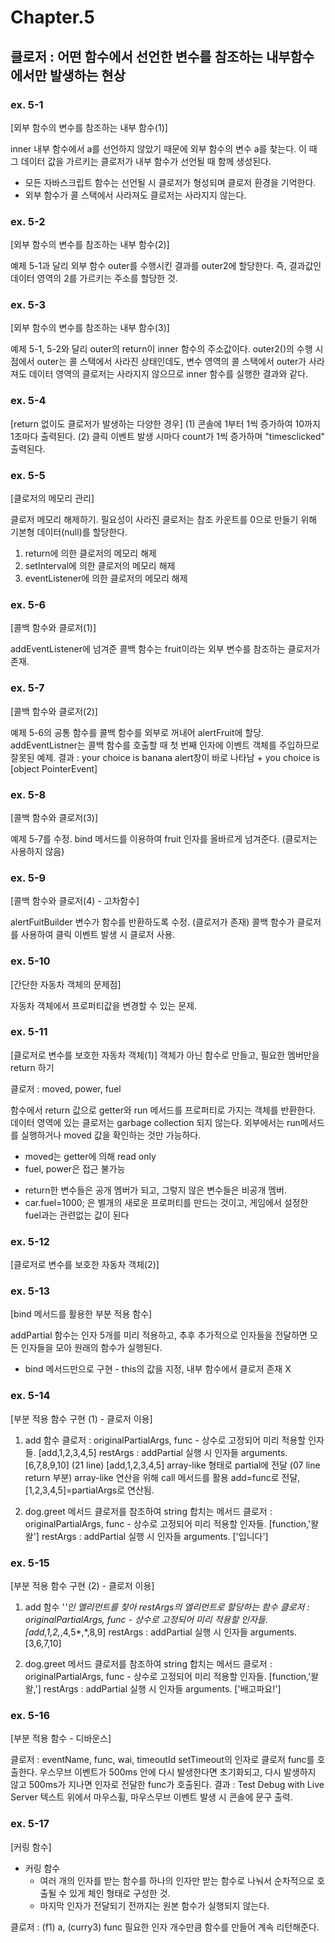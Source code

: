 # Chapter.5

## 클로저 : 어떤 함수에서 선언한 변수를 참조하는 내부함수에서만 발생하는 현상

### ex. 5-1

[외부 함수의 변수를 참조하는 내부 함수(1)]

inner 내부 함수에서 a를 선언하지 않았기 때문에 외부 함수의 변수 a를 찾는다.
이 때 그 데이터 값을 가르키는 클로저가 내부 함수가 선언될 때 함께 생성된다.

- 모든 자바스크립트 함수는 선언될 시 클로저가 형성되며 클로저 환경을 기억한다.
- 외부 함수가 콜 스택에서 사라져도 클로저는 사라지지 않는다.

### ex. 5-2

[외부 함수의 변수를 참조하는 내부 함수(2)]

예제 5-1과 달리 외부 함수 outer를 수행시킨 결과를 outer2에 할당한다.
즉, 결과값인 데이터 영역의 2를 가르키는 주소를 할당한 것.

### ex. 5-3

[외부 함수의 변수를 참조하는 내부 함수(3)]

예제 5-1, 5-2와 달리 outer의 return이 inner 함수의 주소값이다.
outer2()의 수행 시점에서 outer는 콜 스택에서 사라진 상태인데도,
변수 영역의 콜 스택에서 outer가 사라져도 데이터 영역의 클로저는 사라지지 않으므로
inner 함수를 실행한 결과와 같다.

### ex. 5-4

[return 없이도 클로저가 발생하는 다양한 경우]
(1) 콘솔에 1부터 1씩 증가하여 10까지 1초마다 출력된다.
(2) 클릭 이벤트 발생 시마다 count가 1씩 증가하며 "timesclicked" 출력된다.

### ex. 5-5

[클로저의 메모리 관리]

클로저 메모리 해제하기.
필요성이 사라진 클로저는 참조 카운트를 0으로 만들기 위해 기본형 데이터(null)를 할당한다.

1. return에 의한 클로저의 메모리 해제
2. setInterval에 의한 클로저의 메모리 해제
3. eventListener에 의한 클로저의 메모리 해제

### ex. 5-6

[콜백 함수와 클로저(1)]

addEventListener에 넘겨준 콜백 함수는 fruit이라는 외부 변수를 참조하는 클로저가 존재.

### ex. 5-7

[콜백 함수와 클로저(2)]

예제 5-6의 공통 함수를 콜백 함수를 외부로 꺼내어 alertFruit에 할당.
addEventListner는 콜백 함수를 호출할 때 첫 번째 인자에 이벤트 객체를 주입하므로 잘못된 예제.
결과 : your choice is banana alert창이 바로 나타남 + you choice is [object PointerEvent]

### ex. 5-8

[콜백 함수와 클로저(3)]

예제 5-7를 수정.
bind 메서드를 이용하여 fruit 인자를 올바르게 넘겨준다. (클로저는 사용하지 않음)

### ex. 5-9

[콜백 함수와 클로저(4) - 고차함수]

alertFuitBuilder 변수가 함수를 반환하도록 수정. (클로저가 존재)
콜백 함수가 클로저를 사용하여 클릭 이벤트 발생 시 클로저 사용.

### ex. 5-10

[간단한 자동차 객체의 문제점]

자동차 객체에서 프로퍼티값을 변경할 수 있는 문제.

### ex. 5-11

[클로저로 변수를 보호한 자동차 객체(1)]
객체가 아닌 함수로 만들고, 필요한 멤버만을 return 하기

클로저 : moved, power, fuel

함수에서 return 값으로 getter와 run 메서드를 프로퍼티로 가지는 객체를 반환한다.
데이터 영역에 있는 클로저는 garbage collection 되지 않는다.
외부에서는 run메서드를 실행하거나 moved 값을 확인하는 것만 가능하다.

- moved는 getter에 의해 read only
- fuel, power은 접근 불가능

* return한 변수들은 공개 멤버가 되고, 그렇지 않은 변수들은 비공개 멤버.
* car.fuel=1000; 은 별개의 새로운 프로퍼티를 만드는 것이고, 게임에서 설정한 fuel과는 관련없는 값이 된다

### ex. 5-12

[클로저로 변수를 보호한 자동차 객체(2)]

### ex. 5-13

[bind 메서드를 활용한 부분 적용 함수]

addPartial 함수는 인자 5개를 미리 적용하고, 추후 추가적으로 인자들을 전달하면 모든 인자들을 모아 원래의 함수가 실행된다.

- bind 메서드만으로 구현 - this의 값을 지정, 내부 함수에서 클로저 존재 X

### ex. 5-14

[부분 적용 함수 구현 (1) - 클로저 이용]

1. add 함수
   클로저 : originalPartialArgs, func - 상수로 고정되어 미리 적용할 인자들. [add,1,2,3,4,5]
   restArgs : addPartial 실행 시 인자들 arguments. [6,7,8,9,10]
   (21 line) [add,1,2,3,4,5] array-like 형태로 partial에 전달
   (07 line return 부분) array-like 연산을 위해 call 메서드를 활용
   add=func로 전달, [1,2,3,4,5]=partialArgs로 연산됨.

2. dog.greet 메서드
   클로저를 참조하여 string 합치는 메서드
   클로저 : originalPartialArgs, func - 상수로 고정되어 미리 적용할 인자들. [function,'왈왈']
   restArgs : addPartial 실행 시 인자들 arguments. ['입니다']

### ex. 5-15

[부분 적용 함수 구현 (2) - 클로저 이용]

1. add 함수
   '_'인 엘리먼트를 찾아 restArgs의 엘리먼트로 할당하는 함수
   클로저 : originalPartialArgs, func - 상수로 고정되어 미리 적용할 인자들. [add,1,2,_,4,5*,*,8,9]
   restArgs : addPartial 실행 시 인자들 arguments. [3,6,7,10]

2. dog.greet 메서드
   클로저를 참조하여 string 합치는 메서드
   클로저 : originalPartialArgs, func - 상수로 고정되어 미리 적용할 인자들. [function,'왈왈,']
   restArgs : addPartial 실행 시 인자들 arguments. ['배고파요!']

### ex. 5-16

[부분 적용 함수 - 디바운스]

클로저 : eventName, func, wai, timeoutId
setTimeout의 인자로 클로저 func를 호출한다.
우스무브 이벤트가 500ms 안에 다시 발생한다면 초기화되고, 다시 발생하지 않고 500ms가 지나면 인자로 전달한 func가 호출된다.
결과 : Test Debug with Live Server 텍스트 위에서 마우스휠, 마우스무브 이벤트 발생 시 콘솔에 문구 출력.

### ex. 5-17

[커링 함수]

- 커링 함수
  - 여러 개의 인자를 받는 함수를 하나의 인자만 받는 함수로 나눠서 순차적으로 호출될 수 있게 체인 형태로 구성한 것.
  - 마지막 인자가 전달되기 전까지는 원본 함수가 실행되지 않는다.

클로저 : (f1) a, (curry3) func
필요한 인자 개수만큼 함수를 만들어 계속 리턴해준다.

